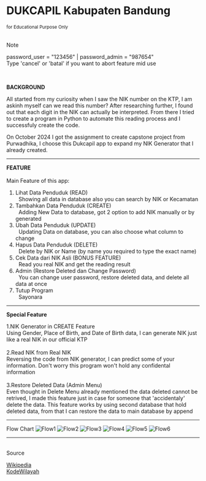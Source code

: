<h1>DUKCAPIL Kabupaten Bandung</h1>
<sub>for Educational Purpose Only</sub>

<br>
<br>


> [!NOTE]
> password_user = "123456"    |    password_admin = "987654"<br>
> Type 'cancel' or 'batal' if you want to abort feature mid use

<br>

<b>BACKGROUND</b>

All started from my curiosity when I saw the NIK number on the KTP, I am askinh myself can we read this number?
After researching further, I found out that each digit in the NIK can actually be interpreted. From there I tried to create a program in Python to automate this reading process and I successfuly create the code.

On October 2024 I got the assignment to create capstone project from Purwadhika, I choose this Dukcapil app to expand my NIK Generator that I already created.

------------

<b>FEATURE</b>
<br>
<br>
Main Feature of this app:
  1. Lihat Data Penduduk (READ)<br>
  &nbsp;&nbsp;Showing all data in database also you can search by NIK or Kecamatan
  3. Tambahkan Data Penduduk (CREATE)<br>
  &nbsp;&nbsp;Adding New Data to database, got 2 option to add NIK manually or by generated
  5. Ubah Data Penduduk (UPDATE)<br>
  &nbsp;&nbsp;Updating Data on database, you can also choose what column to change
  6. Hapus Data Penduduk (DELETE)<br>
  &nbsp;&nbsp;Delete by NIK or Name (by name you required to type the exact name)
  7. Cek Data dari NIK Asli (BONUS FEATURE)<br>
  &nbsp;&nbsp;Read you real NIK and get the reading result
  8. Admin (Restore Deleted dan Change Password)<br>
  &nbsp;&nbsp;You can change user password, restore deleted data, and delete all data at once
  9. Tutup Program<br>
  &nbsp;&nbsp;Sayonara

------------

<b>Special Feature</b>

  1.NIK Generator in CREATE Feature<br>
      Using Gender, Place of Birth, and Date of Birth data, I can generate NIK just like a real NIK in our official KTP<br>
      <br>
  2.Read NIK from Real NIK<br>
      Reversing the code from NIK generator, I can predict some of your information. Don't worry this program won't hold any confidental information<br>
      <br>
  3.Restore Deleted Data (Admin Menu)<br>
      Even thought in Delete Menu already mentioned the data deleted cannot be retrived, I made this feature just in case for someone that 'accidentaly' delete the data.
      This feature works by using second database that hold deleted data, from that I can restore the data to main database by append<br>

------------

Flow Chart
![Flow1](https://github.com/user-attachments/assets/abf6ac44-9e6a-4444-8745-7db97b9e472f)
![Flow2](https://github.com/user-attachments/assets/b6a89af6-b852-46bb-a923-dad668ed2dde)
![Flow3](https://github.com/user-attachments/assets/94a94bc4-131a-45a6-b51a-95f392b253a4)
![Flow4](https://github.com/user-attachments/assets/b4e7a449-d2cf-4166-a81f-ea081a091564)
![Flow5](https://github.com/user-attachments/assets/8084ddab-d1f9-4733-8684-233fc86dae8f)
![Flow6](https://github.com/user-attachments/assets/4101a16c-72d8-415a-b49f-fe3340f3ac43)


--------



<br>
Source

[Wikipedia](https://id.wikipedia.org/wiki/Daftar_kecamatan_dan_kelurahan_di_Kabupaten_Bandung)<br>
[KodeWilayah](https://kodewilayah.id/)
